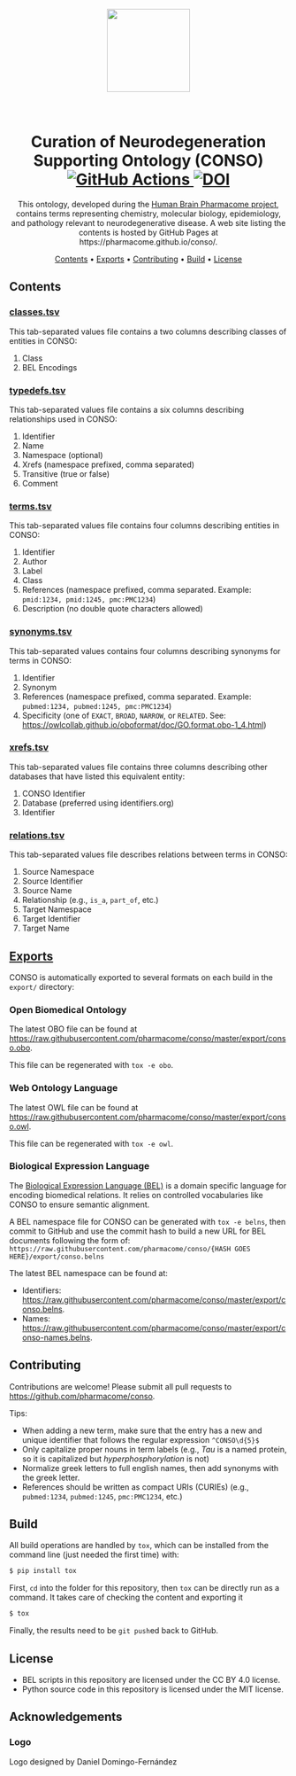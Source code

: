 <p align="center">
  <img style="width: 150px; height: 150px;" src="https://docs.google.com/drawings/d/e/2PACX-1vTXUpnVo_W6vJOv2nx894YkZ8XAra1SksAgsWDgg2gya9sIldRaZd7JrXNFamZp2kCWQhYEM8S5fBvS/pub?w=150&amp;h=150">
</p>

<h1 align="center">
  <br>
  Curation of Neurodegeneration Supporting Ontology (CONSO)
  <a href="https://github.com/pharmacome/conso/actions?query=workflow%3ATests">
    <img src="https://github.com/pharmacome/conso/workflows/Tests/badge.svg"
         alt="GitHub Actions">
  </a>
  <a href="https://zenodo.org/badge/latestdoi/142866236">
    <img src="https://zenodo.org/badge/142866236.svg" alt="DOI">
  </a>
  <br>
</h1>

<p align="center">
This ontology, developed during the <a href="https://pharmacome.github.io">Human Brain Pharmacome project</a>, 
contains terms representing chemistry, molecular biology, epidemiology, and pathology relevant to neurodegenerative 
disease. A web site listing the contents is hosted by GitHub Pages at https://pharmacome.github.io/conso/.
</p>

<p align="center">
  <a href="#contents">Contents</a> •
  <a href="#exports">Exports</a> •
  <a href="#contributing">Contributing</a> •
  <a href="#build">Build</a> •
  <a href="#license">License</a>
</p>

## Contents

### [classes.tsv](src/conso/resources/classes.tsv)

This tab-separated values file contains a two columns describing
classes of entities in CONSO:

1. Class
2. BEL Encodings

### [typedefs.tsv](src/conso/resources/typedefs.tsv)

This tab-separated values file contains a six columns describing
relationships used in CONSO:

1. Identifier
2. Name
3. Namespace (optional)
4. Xrefs (namespace prefixed, comma separated)
5. Transitive (true or false)
6. Comment

### [terms.tsv](src/conso/resources/terms.tsv)

This tab-separated values file contains four columns describing
entities in CONSO:

1. Identifier
2. Author
3. Label
4. Class
5. References (namespace prefixed, comma separated. Example: `pmid:1234, pmid:1245, pmc:PMC1234`)
6. Description (no double quote characters allowed)

### [synonyms.tsv](src/conso/resources/synonyms.tsv)

This tab-separated values contains four columns describing synonyms
for terms in CONSO:

1. Identifier
2. Synonym
3. References (namespace prefixed, comma separated. Example: `pubmed:1234, pubmed:1245, pmc:PMC1234`)
4. Specificity (one of ``EXACT``, ``BROAD``, ``NARROW``, or ``RELATED``.
   See: https://owlcollab.github.io/oboformat/doc/GO.format.obo-1_4.html)

### [xrefs.tsv](src/conso/resources/xrefs.tsv)

This tab-separated values file contains three columns describing
other databases that have listed this equivalent entity:

1. CONSO Identifier
2. Database (preferred using identifiers.org)
3. Identifier

### [relations.tsv](src/conso/resources/relations.tsv)

This tab-separated values file describes
relations between terms in CONSO:

1. Source Namespace
2. Source Identifier
3. Source Name
4. Relationship (e.g., ``is_a``, ``part_of``, etc.)
5. Target Namespace
6. Target Identifier
7. Target Name

## [Exports](export/)

CONSO is automatically exported to several formats on each build in the `export/` directory:

### Open Biomedical Ontology

The latest OBO file can be found at https://raw.githubusercontent.com/pharmacome/conso/master/export/conso.obo.

This file can be regenerated with ``tox -e obo``.

### Web Ontology Language

The latest OWL file can be found at https://raw.githubusercontent.com/pharmacome/conso/master/export/conso.owl.

This file can be regenerated with ``tox -e owl``.

### Biological Expression Language

The [Biological Expression Language (BEL)](https://biological-expression-language.github.io) is a domain
specific language for encoding biomedical relations. It relies on controlled vocabularies like CONSO to
ensure semantic alignment.

A BEL namespace file for CONSO can be generated with ``tox -e belns``, then commit to GitHub and use
the commit hash to build a new URL for BEL documents following the form of:
`https://raw.githubusercontent.com/pharmacome/conso/{HASH GOES HERE}/export/conso.belns`

The latest BEL namespace can be found at:

- Identifiers: https://raw.githubusercontent.com/pharmacome/conso/master/export/conso.belns.
- Names: https://raw.githubusercontent.com/pharmacome/conso/master/export/conso-names.belns.

## Contributing

Contributions are welcome! Please submit all pull requests to https://github.com/pharmacome/conso.

Tips:

- When adding a new term, make sure that the entry has a new and unique identifier that follows
  the regular expression `^CONSO\d{5}$`
- Only capitalize proper nouns in term labels (e.g., *Tau* is a named protein, so it is capitalized but 
  *hyperphosphorylation* is not)
- Normalize greek letters to full english names, then add synonyms with the greek letter.
- References should be written as compact URIs (CURIEs) (e.g., `pubmed:1234`, `pubmed:1245`, 
  `pmc:PMC1234`, etc.)

## Build

All build operations are handled by `tox`, which can be installed from the command line (just needed the first time) 
with:

```bash
$ pip install tox
```

First, `cd` into the folder for this repository, then `tox` can be directly run as a command. It takes care of 
checking the content and exporting it

```bash
$ tox
```

Finally, the results need to be `git push`ed back to GitHub.

## License

- BEL scripts in this repository are licensed under the CC BY 4.0 license.
- Python source code in this repository is licensed under the MIT license.

## Acknowledgements

### Logo

Logo designed by Daniel Domingo-Fernández
